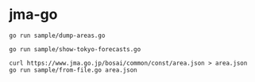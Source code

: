 # jma-go

```shell
go run sample/dump-areas.go
```

```shell
go run sample/show-tokyo-forecasts.go
```

```shell
curl https://www.jma.go.jp/bosai/common/const/area.json > area.json
go run sample/from-file.go area.json
```
